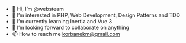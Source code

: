 - 👋 Hi, I’m @websteam
- 👀 I’m interested in PHP, Web Development, Design Patterns and TDD
- 🌱 I’m currently learning Inertia and Vue 3
- 💞️ I’m looking forward to collaborate on anything
- 📫 How to reach me korbanekm@gmail.com

<!---
websteam/websteam is a ✨ special ✨ repository because its `README.md` (this file) appears on your GitHub profile.
You can click the Preview link to take a look at your changes.
--->
